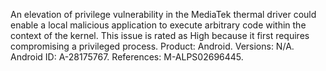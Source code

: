 An elevation of privilege vulnerability in the MediaTek thermal driver could enable a local malicious application to execute arbitrary code within the context of the kernel. This issue is rated as High because it first requires compromising a privileged process. Product: Android. Versions: N/A. Android ID: A-28175767. References: M-ALPS02696445.